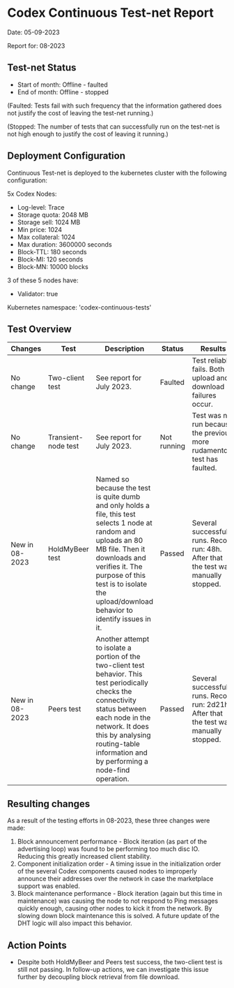 # Codex Continuous Test-net Report
Date: 05-09-2023

Report for: 08-2023


## Test-net Status
- Start of month: Offline - faulted
- End of month: Offline - stopped

(Faulted: Tests fail with such frequency that the information gathered does not justify the cost of leaving the test-net running.)

(Stopped: The number of tests that can successfully run on the test-net is not high enough to justify the cost of leaving it running.)

## Deployment Configuration
Continuous Test-net is deployed to the kubernetes cluster with the following configuration:

5x Codex Nodes:
- Log-level: Trace
- Storage quota: 2048 MB
- Storage sell: 1024 MB
- Min price: 1024
- Max collateral: 1024
- Max duration: 3600000 seconds
- Block-TTL: 180 seconds
- Block-MI: 120 seconds
- Block-MN: 10000 blocks

3 of these 5 nodes have:
- Validator: true

Kubernetes namespace: 'codex-continuous-tests'

## Test Overview
| Changes        | Test                | Description                                                                                                                                                                                                                                                   | Status      | Results                                                                               |
|----------------|---------------------|---------------------------------------------------------------------------------------------------------------------------------------------------------------------------------------------------------------------------------------------------------------|-------------|---------------------------------------------------------------------------------------|
| No change      | Two-client test     | See report for July 2023.                                                                                                                                                                                                                                     | Faulted     | Test reliably fails. Both upload and download failures occur.                         |
| No change      | Transient-node test | See report for July 2023.                                                                                                                                                                                                                                     | Not running | Test was not run because the previous more rudamentory test has faulted.              |
| New in 08-2023 | HoldMyBeer test     | Named so because the test is quite dumb and only holds a file, this test selects 1 node at random and uploads an 80 MB file. Then it downloads and verifies it. The purpose of this test is to isolate the upload/download behavior to identify issues in it. | Passed      | Several successful runs. Record run: 48h. After that the test was manually stopped.   |
| New in 08-2023 | Peers test          | Another attempt to isolate a portion of the two-client test behavior. This test periodically checks the connectivity status between each node in the network. It does this by analysing routing-table information and by performing a node-find operation.    | Passed      | Several successful runs. Record run: 2d21h. After that the test was manually stopped. |

## Resulting changes
As a result of the testing efforts in 08-2023, these three changes were made:
1. Block announcement performance - Block iteration (as part of the advertising loop) was found to be performing too much disc IO. Reducing this greatly increased client stability.
1. Component initialization order - A timing issue in the initialization order of the several Codex components caused nodes to improperly announce their addresses over the network in case the marketplace support was enabled.
1. Block maintenance performance - Block iteration (again but this time in maintenance) was causing the node to not respond to Ping messages quickly enough, causing other nodes to kick it from the network. By slowing down block maintenance this is solved. A future update of the DHT logic will also impact this behavior.

## Action Points
- Despite both HoldMyBeer and Peers test success, the two-client test is still not passing. In follow-up actions, we can investigate this issue further by decoupling block retrieval from file download.
